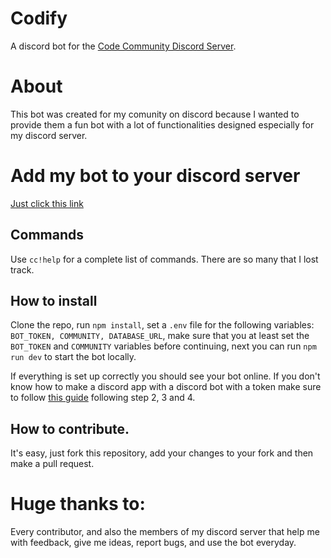 # Codify

A discord bot for the [Code Community Discord Server](https://discord.gg/sorrybuttheserverisnowprivate).

# About

This bot was created for my comunity on discord because I wanted to provide them a fun bot with a lot of functionalities designed especially for my discord server.

# Add my bot to your discord server

[Just click this link](https://discordapp.com/api/oauth2/authorize?client_id=650637687451156481&permissions=8&scope=bot)

## Commands

Use `cc!help` for a complete list of commands. There are so many that I lost track.

## How to install

Clone the repo, run `npm install`, set a `.env` file for the following variables: `BOT_TOKEN, COMMUNITY, DATABASE_URL`, make sure that you at least set the `BOT_TOKEN` and `COMMUNITY` variables before continuing, next you can run `npm run dev` to start the bot locally.

If everything is set up correctly you should see your bot online. If you don't know how to make a discord app with a discord bot with a token make sure to follow [this guide](https://www.google.com/search?q=so+anyway+I+started+blasting&safe=active&rlz=1C1CHBF_enRO859RO859&sxsrf=ACYBGNTs8kLdA8mQSOFItc70BK3hMsQ_TQ:1576777514637&source=lnms&tbm=isch&sa=X&ved=2ahUKEwiR9Zj9ocLmAhXC-yoKHVBjD9IQ_AUoAXoECAoQAw&biw=1920&bih=937) following step 2, 3 and 4.

## How to contribute.

It's easy, just fork this repository, add your changes to your fork and then make a pull request.

# Huge thanks to:

Every contributor, and also the members of my discord server that help me with feedback, give me ideas, report bugs, and use the bot everyday.
